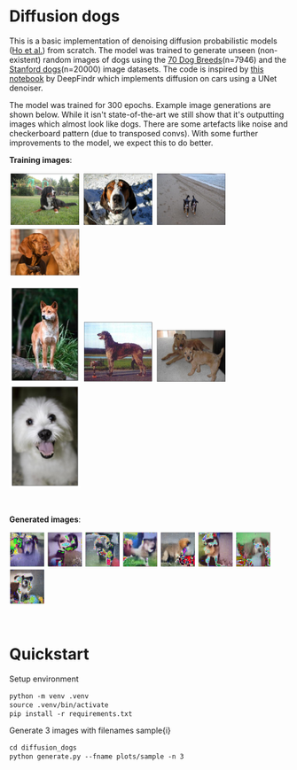 # Diffusion dogs

This is a basic implementation of denoising diffusion probabilistic models ([Ho et al.](https://arxiv.org/abs/2006.11239)) from scratch. The model was trained to generate unseen (non-existent) random images of dogs using the [70 Dog Breeds](https://www.kaggle.com/datasets/gpiosenka/70-dog-breedsimage-data-set)(n=7946) and the [Stanford dogs](https://www.kaggle.com/datasets/jessicali9530/stanford-dogs-dataset)(n=20000) image datasets. The code is inspired by [this notebook](https://colab.research.google.com/drive/1sjy9odlSSy0RBVgMTgP7s99NXsqglsUL?usp=sharing#scrollTo=2fUPyJghdoUA) by DeepFindr which implements diffusion on cars using a UNet denoiser. 

The model was trained for 300 epochs. Example image generations are shown below. While it isn't state-of-the-art we still show that it's outputting images which almost look like dogs. There are some artefacts like noise and checkerboard pattern (due to transposed convs). With some further improvements to the model, we expect this to do better.

**Training images**:
<p float="left">
<img src="docs/d0.png" width="128">
<img src="docs/d1.png" width="128">
<img src="docs/d2.png" width="128">
<img src="docs/d3.png" width="128">
</p>

<p float="left">
<img src="docs/d4.png" width="128">
<img src="docs/d5.png" width="128">
<img src="docs/d6.png" width="128">
<img src="docs/d7.png" width="128">
</p>

<br>

**Generated images**:
<p float="left">
<img src="diffusion_dogs/plots/sample45_final.png" width="64">
<img src="diffusion_dogs/plots/sample44_final.png" width="64">
<img src="diffusion_dogs/plots/sample43_final.png" width="64">
<img src="diffusion_dogs/plots/sample49_final.png" width="64">
<img src="diffusion_dogs/plots/sample78_final.png" width="64">
<img src="diffusion_dogs/plots/sample183_final.png" width="64">
<img src="diffusion_dogs/plots/sample294_final.png" width="64">
<img src="diffusion_dogs/plots/sample204_final.png" width="64">
</p>

<br>

# Quickstart

Setup environment
```
python -m venv .venv
source .venv/bin/activate
pip install -r requirements.txt
```
Generate 3 images with filenames sample{i}
```
cd diffusion_dogs
python generate.py --fname plots/sample -n 3
```